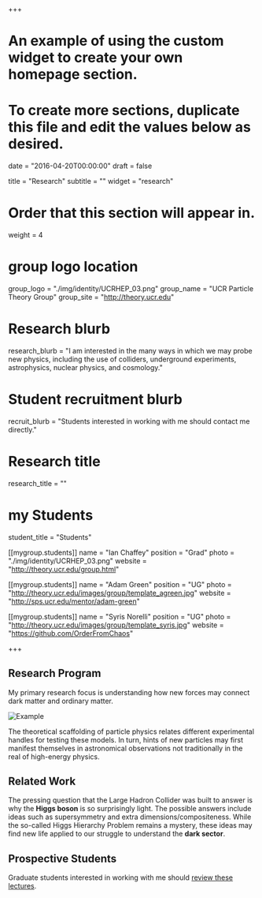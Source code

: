 +++
# An example of using the custom widget to create your own homepage section.
# To create more sections, duplicate this file and edit the values below as desired.

date = "2016-04-20T00:00:00"
draft = false

title = "Research"
subtitle = ""
widget = "research"

# Order that this section will appear in.
weight = 4

# group logo location
group_logo = "./img/identity/UCRHEP_03.png"
group_name = "UCR Particle Theory Group"
group_site = "http://theory.ucr.edu"

# Research blurb
research_blurb = "I am interested in the many ways in which we may probe new physics, including the use of colliders, underground experiments, astrophysics, nuclear physics, and cosmology."

# Student recruitment blurb
recruit_blurb = "Students interested in working with me should contact me directly."

# Research title
research_title = ""


# my Students
student_title = "Students"

[[mygroup.students]]
  name = "Ian Chaffey"
  position = "Grad"
  photo = "./img/identity/UCRHEP_03.png"
  website = "http://theory.ucr.edu/group.html"

[[mygroup.students]]
  name = "Adam Green"
  position = "UG"
  photo = "http://theory.ucr.edu/images/group/template_agreen.jpg"
  website = "http://sps.ucr.edu/mentor/adam-green"

[[mygroup.students]]
  name = "Syris Norelli"
  position = "UG"
  photo = "http://theory.ucr.edu/images/group/template_syris.jpg"
  website = "https://github.com/OrderFromChaos"



+++

## Research Program

My primary research focus is understanding how new forces may connect dark matter and ordinary matter.

![Example](img/research/FigureTableWeb.png)

The theoretical scaffolding of particle physics relates different experimental handles for testing these models. In turn, hints of new particles may first manifest themselves in astronomical observations not traditionally in the real of high-energy physics.

## Related Work

The pressing question that the Large Hadron Collider was built to answer is why the **Higgs boson** is so surprisingly light. The possible answers include ideas such as supersymmetry and extra dimensions/compositeness. While the so-called Higgs Hierarchy Problem remains a mystery, these ideas may find new life applied to our struggle to understand the **dark sector**.

## Prospective Students

Graduate students interested in working with me should [review these lectures](http://arxiv.org/abs/1602.04228).
